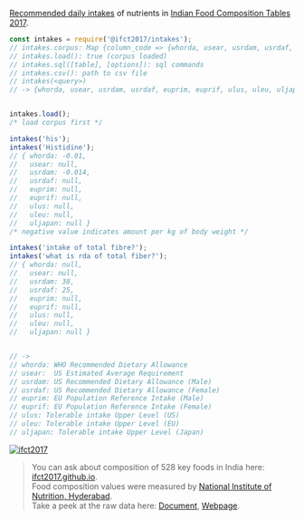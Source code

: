 [Recommended daily intakes] of nutrients in [Indian Food Composition Tables 2017].

```javascript
const intakes = require('@ifct2017/intakes');
// intakes.corpus: Map {column_code => {whorda, usear, usrdam, usrdaf, euprim, euprif, ulus, uleu, uljapan}}
// intakes.load(): true (corpus loaded)
// intakes.sql([table], [options]): sql commands
// intakes.csv(): path to csv file
// intakes(<query>)
// -> {whorda, usear, usrdam, usrdaf, euprim, euprif, ulus, uleu, uljapan} if found, null otherwise


intakes.load();
/* load corpus first */

intakes('his');
intakes('Histidine');
// { whorda: -0.01,
//   usear: null,
//   usrdam: -0.014,
//   usrdaf: null,
//   euprim: null,
//   euprif: null,
//   ulus: null,
//   uleu: null,
//   uljapan: null }
/* negative value indicates amount per kg of body weight */

intakes('intake of total fibre?');
intakes('what is rda of total fiber?');
// { whorda: null,
//   usear: null,
//   usrdam: 38,
//   usrdaf: 25,
//   euprim: null,
//   euprif: null,
//   ulus: null,
//   uleu: null,
//   uljapan: null }


// ->
// whorda: WHO Recommended Dietary Allowance
// usear:  US Estimated Average Requirement
// usrdam: US Recommended Dietary Allowance (Male)
// usrdaf: US Recommended Dietary Allowance (Female)
// euprim: EU Population Reference Intake (Male)
// euprif: EU Population Reference Intake (Female)
// ulus: Tolerable intake Upper Level (US)
// uleu: Tolerable intake Upper Level (EU)
// uljapan: Tolerable intake Upper Level (Japan)
```


[![ifct2017](http://ninindia.org/images/ifct_2017.png)](https://www.npmjs.com/package/ifct2017)
> You can ask about composition of 528 key foods in India here: [ifct2017.github.io].<br>
> Food composition values were measured by [National Institute of Nutrition, Hyderabad].<br>
> Take a peek at the raw data here: [Document], [Webpage].

[Indian Food Composition Tables 2017]: http://ifct2017.com/
[Recommended daily intakes]: https://github.com/ifct2017/intakes/tree/master/index.csv
[ifct2017.github.io]: https://ifct2017.github.io
[National Institute of Nutrition, Hyderabad]: http://www.ninindia.org
[Document]: https://docs.google.com/spreadsheets/d/14rD34GjeJ6jx9-RXLa7zu4m_896CojCP4qSTPKeWLEU/edit?usp=sharing
[Webpage]: https://docs.google.com/spreadsheets/d/e/2PACX-1vShOB5MaBlnccsBXPGT1KbG3442fF7ZPChdJCm7Ez3C9ejVF6503gMY28dOOdBJRDpCLL9o0BfJO8Nj/pubhtml
